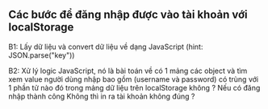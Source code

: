 ## Các bước để đăng nhập được vào tài khoản với localStorage

B1: Lấy dữ liệu và convert dữ liệu về dạng JavaScript (hint: JSON.parse("key"))

B2: Xử lý logic JavaScript, nó là bài toán về có 1 mảng các object và tìm xem
value người dùng nhập bao gồm (username và password) có trùng với 1 phần tử nào
đó trong mảng dữ liệu trên localStorage không ? Nếu có đăng nhập thành công
Không thì in ra tài khoản không đúng ?
